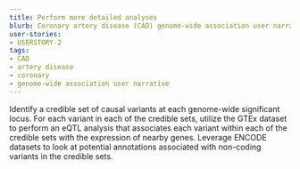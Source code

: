 ```yaml
---
title: Perform more detailed analyses
blurb: Coronary artery disease (CAD) genome-wide association user narrative.
user-stories:
- USERSTORY-2
tags:
- CAD
- artery disease
- coronary
- genome-wide association user narrative
---
```

Identify a credible set of causal variants at each genome-wide significant locus.
For each variant in each of the credible sets, utilize the GTEx dataset to perform an eQTL analysis that associates each variant within each of the credible sets with the expression of nearby genes.
Leverage ENCODE datasets to look at potential annotations associated with non-coding variants in the credible sets.